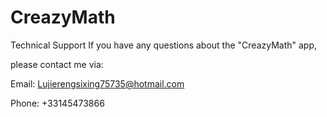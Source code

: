 # CreazyMath

Technical Support If you have any questions about the "CreazyMath" app,

please contact me via:

Email: Lujierengsixing75735@hotmail.com

Phone: +33145473866
